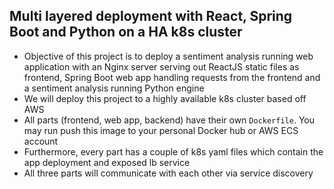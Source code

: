 ## Multi layered deployment with React, Spring Boot and Python on a HA k8s cluster

- Objective of this project is to deploy a sentiment analysis running web application with an Nginx server serving out ReactJS static files as frontend, Spring Boot web app handling requests from the frontend and a sentiment analysis running Python engine
- We will deploy this project to a highly available k8s cluster based off AWS
- All parts (frontend, web app, backend) have their own `Dockerfile`. You may run push this image to your personal Docker hub or AWS ECS account
- Furthermore, every part has a couple of k8s yaml files which contain the app deployment and exposed lb service
- All three parts will communicate with each other via service discovery